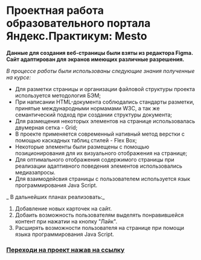 
# Проектная работа образовательного портала Яндекс.Практикум: Mesto

**Данные для создания веб-страницы были взяты из редактора Figma. Сайт адаптирован для экранов имеющих различные разрешения.**

_В процессе работы были использованы следующие знания полученные на курсе:_

* Для разметки страницы и организации файловой структуры проекта используется методология БЭМ;
* При написании HTML-документа соблюдались стандарты разметки, принятые международными нормамами W3C, а так же семантический подход при создании структуры документа;
* Для размещения некоторых элементов на странице использовалась двумерная сетка - Grid;
* В проекте применяется современный нативный метод верстки с помощью каскадных таблиц стилей - Flex Box;
* Некоторые элементы были размещены с помощью позиционирования для их визуального отображения на странице;
* Для оптимального отображения содержимого страницы при реализации адаптивного поведения элементов использовались медиазапросы.
* Для взаимодейсвия страницы с пользователем используется язык программирования Java Script.

_ В дальнейших планах реализовать:_

1. Добавление новых карточек на сайт.
2. Добаить возможность пользователям выделять понравившейся контент при нажатии на кнопку "Лайк".
3. Расширять возможности пользователя на странице при помощи языка программирования Java Script.

### [Переходи на проект нажав на ссылку](https://eliseevmir.github.io/mesto/)
